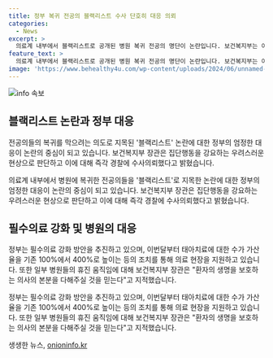 ```yaml
---
title: 정부 복귀 전공의 블랙리스트 수사 단호히 대응 의뢰
categories:
  - News
excerpt: >
  의료계 내부에서 블랙리스트로 공개된 병원 복귀 전공의 명단이 논란입니다. 보건복지부는 이를 우려스러운 집단행동으로 판단하고 경찰에 수사를 의뢰했습니다. 또한 필수의료 강화를 위해 태아치료 수가를 4배 높이는 등의 대책을 추진하고, 병원들의 휴진 또한 논란이 되고 있습니다. 세브란스, 고려대의료원, 충북대병원, 서울아산병원 등에서 교수들의 휴진 결정이 이어지고 있습니다. 정부의 강력 대응과 의료계의 변화가 예정되어 있습니다. SBS Biz에서는 여러분의 제보를 기다리고 있습니다.
feature_text: >
  의료계 내부에서 블랙리스트로 공개된 병원 복귀 전공의 명단이 논란입니다. 보건복지부는 이를 우려스러운 집단행동으로 판단하고 경찰에 수사를 의뢰했습니다. 또한 필수의료 강화를 위해 태아치료 수가를 4배 높이는 등의 대책을 추진하고, 병원들의 휴진 또한 논란이 되고 있습니다. 세브란스, 고려대의료원, 충북대병원, 서울아산병원 등에서 교수들의 휴진 결정이 이어지고 있습니다. 정부의 강력 대응과 의료계의 변화가 예정되어 있습니다. SBS Biz에서는 여러분의 제보를 기다리고 있습니다.
image: 'https://www.behealthy4u.com/wp-content/uploads/2024/06/unnamed-file.png'
---
```


<p><img src="https://www.behealthy4u.com/wp-content/uploads/2024/06/unnamed-file.png" alt="info 속보" /></p>

<h2 data-ke-size="size26">블랙리스트 논란과 정부 대응</h2>

<p>전공의들의 복귀를 막으려는 의도로 지목된 '블랙리스트' 논란에 대한 정부의 엄정한 대응이 논란의 중심이 되고 있습니다. 보건복지부 장관은 집단행동을 강요하는 우려스러운 현상으로 판단하고 이에 대해 즉각 경찰에 수사의뢰했다고 밝혔습니다.</p>

<p data-ke-size="size16">의료계 내부에서 병원에 복귀한 전공의들을 '블랙리스트'로 지목한 논란에 대한 정부의 엄정한 대응이 논란의 중심이 되고 있습니다. 보건복지부 장관은 집단행동을 강요하는 우려스러운 현상으로 판단하고 이에 대해 즉각 경찰에 수사의뢰했다고 밝혔습니다.</p>

<h2 data-ke-size="size26">필수의료 강화 및 병원의 대응</h2>

<p>정부는 필수의료 강화 방안을 추진하고 있으며, 이번달부터 태아치료에 대한 수가 가산율을 기존 100%에서 400%로 높이는 등의 조치를 통해 의료 현장을 지원하고 있습니다. 또한 일부 병원들의 휴진 움직임에 대해 보건복지부 장관은 "환자의 생명을 보호하는 의사의 본분을 다해주실 것을 믿는다"고 지적했습니다.</p>

<p data-ke-size="size16">정부는 필수의료 강화 방안을 추진하고 있으며, 이번달부터 태아치료에 대한 수가 가산율을 기존 100%에서 400%로 높이는 등의 조치를 통해 의료 현장을 지원하고 있습니다. 또한 일부 병원들의 휴진 움직임에 대해 보건복지부 장관은 "환자의 생명을 보호하는 의사의 본분을 다해주실 것을 믿는다"고 지적했습니다.</p>
생생한 뉴스, <a href="https://onioninfo.kr" rel="dofollow">onioninfo.kr</a>


